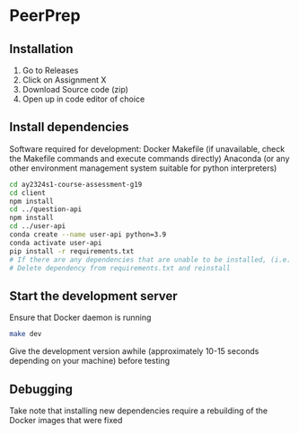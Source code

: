 # PeerPrep

## Installation

1. Go to Releases
2. Click on Assignment X
3. Download Source code (zip)
4. Open up in code editor of choice

## Install dependencies

Software required for development: Docker Makefile (if unavailable, check the
Makefile commands and execute commands directly) Anaconda (or any other
environment management system suitable for python interpreters)

```bash
cd ay2324s1-course-assessment-g19
cd client
npm install
cd ../question-api
npm install
cd ../user-api
conda create --name user-api python=3.9
conda activate user-api
pip install -r requirements.txt
# If there are any dependencies that are unable to be installed, (i.e. uvloop on windows)
# Delete dependency from requirements.txt and reinstall
```

## Start the development server

Ensure that Docker daemon is running

```bash
make dev
```

Give the development version awhile (approximately 10-15 seconds depending on
your machine) before testing

## Debugging

Take note that installing new dependencies require a rebuilding of the Docker
images that were fixed
